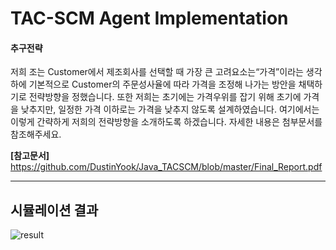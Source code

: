 # **TAC-SCM Agent Implementation**

#### 추구전략
저희 조는 Customer에서 제조회사를 선택할 때 가장 큰 고려요소는“가격”이라는 생각 하에 기본적으로 Customer의 주문성사율에 따라 가격을 조정해 나가는 방안을 채택하기로 전략방향을 정했습니다. 또한 저희는 초기에는 가격우위를 잡기 위해 초기에 가격을 낮추지만, 일정한 가격 이하로는 가격을 낮추지 않도록 설계하였습니다. 여기에서는 이렇게 간략하게 저희의 전략방향을 소개하도록 하겠습니다. 자세한 내용은 첨부문서를 참조해주세요.

**[참고문서]** <https://github.com/DustinYook/Java_TACSCM/blob/master/Final_Report.pdf>

------

## 시뮬레이션 결과
![result](https://github.com/DustinYook/Java_TACSCM/blob/master/game_result.PNG)
